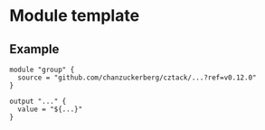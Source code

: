 # Module template

## Example

```hcl
module "group" {
  source = "github.com/chanzuckerberg/cztack/...?ref=v0.12.0"
}

output "..." {
  value = "${...}"
}
```

<!-- START -->

<!-- END -->
